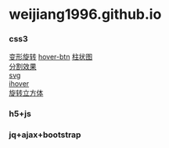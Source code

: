 # weijiang1996.github.io

<h3>css3</h3>
<a href="https://weijiang1996.github.io/css3/变形旋转.html">变形旋转</a>
<a href="https://weijiang1996.github.io/css3/hover-btn.html">hover-btn</a>
<a href="https://weijiang1996.github.io/css3/柱状图.html">柱状图</a></br>
<a href="https://weijiang1996.github.io/css3/分割效果.html">分割效果</a></br>
<a href="https://weijiang1996.github.io/css3/svg.html">svg</a></br>
<a href="https://weijiang1996.github.io/css3/ihover.html">ihover</a></br>
<a href="https://weijiang1996.github.io/css3/旋转立方体.html">旋转立方体</a></br>

<h3>h5+js</h3>
<h3>jq+ajax+bootstrap</h3>
